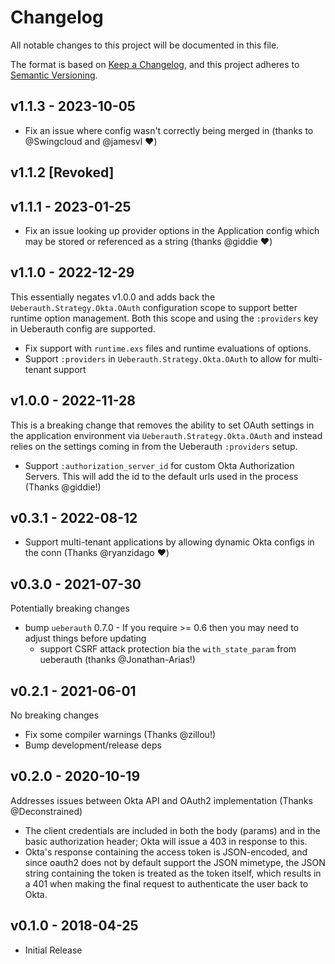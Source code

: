 # Changelog

All notable changes to this project will be documented in this file.

The format is based on [Keep a Changelog](https://keepachangelog.com/en/1.0.0/),
and this project adheres to [Semantic Versioning](https://semver.org/spec/v2.0.0.html).

## v1.1.3 - 2023-10-05

* Fix an issue where config wasn't correctly being merged in (thanks to @Swingcloud and @jamesvl :heart:)

## v1.1.2 [Revoked]

## v1.1.1 - 2023-01-25

* Fix an issue looking up provider options in the Application config which
  may be stored or referenced as a string (thanks @giddie :heart:)

## v1.1.0 - 2022-12-29

This essentially negates v1.0.0 and adds back the `Ueberauth.Strategy.Okta.OAuth`
configuration scope to support better runtime option management. Both this scope
and using the `:providers` key in Ueberauth config are supported.

* Fix support with `runtime.exs` files and runtime evaluations of options.
* Support `:providers` in `Ueberauth.Strategy.Okta.OAuth` to allow for
  multi-tenant support

## v1.0.0 - 2022-11-28

This is a breaking change that removes the ability to set OAuth settings in the
application environment via `Ueberauth.Strategy.Okta.OAuth` and instead relies
on the settings coming in from the Ueberauth `:providers` setup.

* Support `:authorization_server_id` for custom Okta Authorization Servers. This will
  add the id to the default urls used in the process (Thanks @giddie!)

## v0.3.1 - 2022-08-12

* Support multi-tenant applications by allowing dynamic Okta configs in the conn
  (Thanks @ryanzidago :heart:)

## v0.3.0 - 2021-07-30

Potentially breaking changes

* bump `ueberauth` 0.7.0 - If you require >= 0.6 then you may need to
  adjust things before updating
  * support CSRF attack protection bia the `with_state_param` from ueberauth (thanks @Jonathan-Arias!)

## v0.2.1 - 2021-06-01

No breaking changes

* Fix some compiler warnings (Thanks @zillou!)
* Bump development/release deps

## v0.2.0 - 2020-10-19

Addresses issues between Okta API and OAuth2 implementation (Thanks @Deconstrained)

* The client credentials are included in both the body (params) and in the basic authorization header; Okta will issue a 403 in response to this.
* Okta's response containing the access token is JSON-encoded, and since oauth2 does not by default support the JSON mimetype, the JSON string containing the token is treated as the token itself, which results in a 401 when making the final request to authenticate the user back to Okta.

## v0.1.0 - 2018-04-25

* Initial Release
